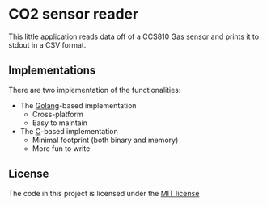# CO2 sensor reader

This little application reads data off of a [CCS810 Gas sensor](https://www.sciosense.com/products/environmental-sensors/ccs811-gas-sensor-solution/)
and prints it to stdout in a CSV format.

## Implementations

There are two implementation of the functionalities:

- The [Golang](./go)-based implementation
  - Cross-platform
  - Easy to maintain
- The [C](./c)-based implementation
  - Minimal footprint (both binary and memory)
  - More fun to write

## License

The code in this project is licensed under the [MIT license](https://mit-license.org/)

